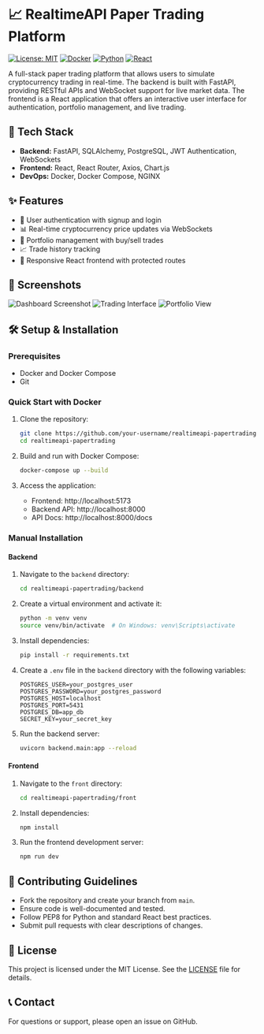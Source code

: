 # 📈 RealtimeAPI Paper Trading Platform

[![License: MIT](https://img.shields.io/badge/License-MIT-yellow.svg)](https://opensource.org/licenses/MIT)
[![Docker](https://img.shields.io/badge/Docker-Ready-blue.svg)](https://www.docker.com/)
[![Python](https://img.shields.io/badge/Python-3.8+-green.svg)](https://www.python.org/)
[![React](https://img.shields.io/badge/React-18+-blue.svg)](https://reactjs.org/)

A full-stack paper trading platform that allows users to simulate cryptocurrency trading in real-time. The backend is built with FastAPI, providing RESTful APIs and WebSocket support for live market data. The frontend is a React application that offers an interactive user interface for authentication, portfolio management, and live trading.

## 🚀 Tech Stack

- **Backend:** FastAPI, SQLAlchemy, PostgreSQL, JWT Authentication, WebSockets
- **Frontend:** React, React Router, Axios, Chart.js
- **DevOps:** Docker, Docker Compose, NGINX

## ✨ Features

- 🔐 User authentication with signup and login
- 📊 Real-time cryptocurrency price updates via WebSockets
- 💼 Portfolio management with buy/sell trades
- 📈 Trade history tracking
- 📱 Responsive React frontend with protected routes

## 📸 Screenshots

![Dashboard Screenshot](Screenshot%202025-08-13%20201726.png)
![Trading Interface](Screenshot%202025-08-13%20201746.png)
![Portfolio View](Screenshot%202025-08-13%20201752.png)

## 🛠️ Setup & Installation

### Prerequisites
- Docker and Docker Compose
- Git

### Quick Start with Docker
1. Clone the repository:
   ```bash
   git clone https://github.com/your-username/realtimeapi-papertrading.git
   cd realtimeapi-papertrading
   ```

2. Build and run with Docker Compose:
   ```bash
   docker-compose up --build
   ```

3. Access the application:
   - Frontend: http://localhost:5173
   - Backend API: http://localhost:8000
   - API Docs: http://localhost:8000/docs

### Manual Installation

#### Backend
1. Navigate to the `backend` directory:
   ```bash
   cd realtimeapi-papertrading/backend
   ```

2. Create a virtual environment and activate it:
   ```bash
   python -m venv venv
   source venv/bin/activate  # On Windows: venv\Scripts\activate
   ```

3. Install dependencies:
   ```bash
   pip install -r requirements.txt
   ```

4. Create a `.env` file in the `backend` directory with the following variables:
   ```
   POSTGRES_USER=your_postgres_user
   POSTGRES_PASSWORD=your_postgres_password
   POSTGRES_HOST=localhost
   POSTGRES_PORT=5431
   POSTGRES_DB=app_db
   SECRET_KEY=your_secret_key
   ```

5. Run the backend server:
   ```bash
   uvicorn backend.main:app --reload
   ```

#### Frontend
1. Navigate to the `front` directory:
   ```bash
   cd realtimeapi-papertrading/front
   ```

2. Install dependencies:
   ```bash
   npm install
   ```

3. Run the frontend development server:
   ```bash
   npm run dev
   ```

## 🤝 Contributing Guidelines

- Fork the repository and create your branch from `main`.
- Ensure code is well-documented and tested.
- Follow PEP8 for Python and standard React best practices.
- Submit pull requests with clear descriptions of changes.

## 📄 License

This project is licensed under the MIT License. See the [LICENSE](LICENSE) file for details.

## 📞 Contact

For questions or support, please open an issue on GitHub.
